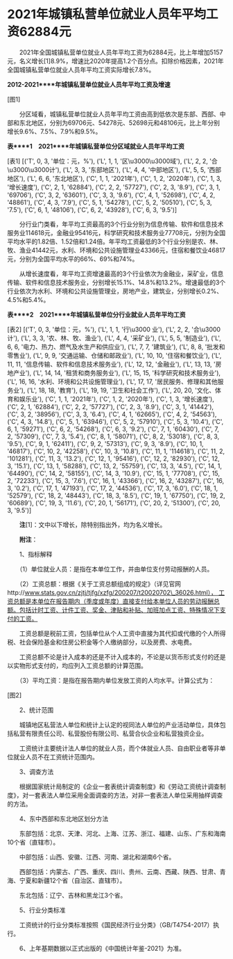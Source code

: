 # 2021年城镇私营单位就业人员年平均工资62884元

　　2021年全国城镇私营单位就业人员年平均工资为62884元，比上年增加5157元，名义增长\[1\]8.9%，增速比2020年提高1.2个百分点。扣除价格因素，2021年全国城镇私营单位就业人员年平均工资实际增长7.8%。

**2012-2021****年城镇私营单位就业人员年平均工资及增速**

[图1]

　　分区域看，城镇私营单位就业人员年平均工资由高到低依次是东部、西部、中部和东北地区，分别为69706元、54278元、52698元和48106元，比上年分别增长9.6%、7.5%、7.9%和9.5%。

**表****1**　**2021****年城镇私营单位分区域就业人员年平均工资**

[表1]
[('T', 0, 3, '单位：元，%'), ('L', 1, 1, '区\u3000\u3000域'), ('L', 2, 2, '合\u3000\u3000计'), ('L', 3, 3, '东部地区'), ('L', 4, 4, '中部地区'), ('L', 5, 5, '西部地区'), ('L', 6, 6, '东北地区'), ('C', 1, 1, '2021年'), ('C', 1, 2, '2020年'), ('C', 1, 3, '增长速度'), ('C', 2, 1, '62884'), ('C', 2, 2, '57727'), ('C', 2, 3, '8.9'), ('C', 3, 1, '69706'), ('C', 3, 2, '63601'), ('C', 3, 3, '9.6'), ('C', 4, 1, '52698'), ('C', 4, 2, '48861'), ('C', 4, 3, '7.9'), ('C', 5, 1, '54278'), ('C', 5, 2, '50510'), ('C', 5, 3, '7.5'), ('C', 6, 1, '48106'), ('C', 6, 2, '43928'), ('C', 6, 3, '9.5')]

　　分行业门类看，年平均工资最高的3个行业分别为信息传输、软件和信息技术服务业114618元，金融业95416元，科学研究和技术服务业77708元，分别为全国平均水平的1.82倍、1.52倍和1.24倍。年平均工资最低的3个行业分别是农、林、牧、渔业41442元，水利、环境和公共设施管理业43366元，住宿和餐饮业46817元，分别为全国平均水平的66%、69%和74%。

　　从增长速度看，年平均工资增速最高的3个行业依次为金融业，采矿业，信息传输、软件和信息技术服务业，分别增长15.1%、14.8%和13.2%。增速最低的3个行业依次为水利、环境和公共设施管理业，房地产业，建筑业，分别增长0.2%、4.5%和5.4%。

**表****2**　**2021****年城镇私营单位分行业就业人员年平均工资**

[表2]
[('T', 0, 3, '单位：元，%'), ('L', 1, 1, '行\u3000 业'), ('L', 2, 2, '合\u3000计'), ('L', 3, 3, '农、林、牧、渔业'), ('L', 4, 4, '采矿业'), ('L', 5, 5, '制造业'), ('L', 6, 6, '电力、热力、燃气及水生产和供应业'), ('L', 7, 7, '建筑业'), ('L', 8, 8, '批发和零售业'), ('L', 9, 9, '交通运输、仓储和邮政业'), ('L', 10, 10, '住宿和餐饮业'), ('L', 11, 11, '信息传输、软件和信息技术服务业'), ('L', 12, 12, '金融业'), ('L', 13, 13, '房地产业'), ('L', 14, 14, '租赁和商务服务业'), ('L', 15, 15, '科学研究和技术服务业'), ('L', 16, 16, '水利、环境和公共设施管理业'), ('L', 17, 17, '居民服务、修理和其他服务业'), ('L', 18, 18, '教育'), ('L', 19, 19, '卫生和社会工作'), ('L', 20, 20, '文化、体育和娱乐业'), ('C', 1, 1, '2021年'), ('C', 1, 2, '2020年'), ('C', 1, 3, '增长速度'), ('C', 2, 1, '62884'), ('C', 2, 2, '57727'), ('C', 2, 3, '8.9'), ('C', 3, 1, '41442'), ('C', 3, 2, '38956'), ('C', 3, 3, '6.4'), ('C', 4, 1, '62665'), ('C', 4, 2, '54563'), ('C', 4, 3, '14.8'), ('C', 5, 1, '63946'), ('C', 5, 2, '57910'), ('C', 5, 3, '10.4'), ('C', 6, 1, '59271'), ('C', 6, 2, '54268'), ('C', 6, 3, '9.2'), ('C', 7, 1, '60430'), ('C', 7, 2, '57309'), ('C', 7, 3, '5.4'), ('C', 8, 1, '58071'), ('C', 8, 2, '53018'), ('C', 8, 3, '9.5'), ('C', 9, 1, '62411'), ('C', 9, 2, '57313'), ('C', 9, 3, '8.9'), ('C', 10, 1, '46817'), ('C', 10, 2, '42258'), ('C', 10, 3, '10.8'), ('C', 11, 1, '114618'), ('C', 11, 2, '101281'), ('C', 11, 3, '13.2'), ('C', 12, 1, '95416'), ('C', 12, 2, '82930'), ('C', 12, 3, '15.1'), ('C', 13, 1, '58288'), ('C', 13, 2, '55759'), ('C', 13, 3, '4.5'), ('C', 14, 1, '64490'), ('C', 14, 2, '58155'), ('C', 14, 3, '10.9'), ('C', 15, 1, '77708'), ('C', 15, 2, '72233'), ('C', 15, 3, '7.6'), ('C', 16, 1, '43366'), ('C', 16, 2, '43287'), ('C', 16, 3, '0.2'), ('C', 17, 1, '47193'), ('C', 17, 2, '44536'), ('C', 17, 3, '6.0'), ('C', 18, 1, '52579'), ('C', 18, 2, '48443'), ('C', 18, 3, '8.5'), ('C', 19, 1, '67750'), ('C', 19, 2, '60689'), ('C', 19, 3, '11.6'), ('C', 20, 1, '56171'), ('C', 20, 2, '51300'), ('C', 20, 3, '9.5')]

　　**注**\[1\]：文中以下增长，除特别指出外，均为名义增长。

　　**附注**：

　　1、指标解释

　　（1）单位就业人员：是指在本单位工作，并由单位支付劳动报酬的人员。

　　（2）工资总额：根据《关于工资总额组成的规定》（详见官网http://www.stats.gov.cn/zjtj/tjfg/xzfg/200207/t20020702\_36026.html）， 工资总额是本单位在报告期内（季度或年度）直接支付给本单位人员的劳动报酬总额。包括计时工资、计件工资、奖金、津贴和补贴、加班加点工资、特殊情况下支付的工资。

　　工资总额是税前工资，包括单位从个人工资中直接为其代扣或代缴的个人所得税、社会保险基金和住房公积金等个人缴纳部分，以及房费、水电费。

　　工资总额不论是计入成本的还是不计入成本的，不论是以货币形式支付的还是以实物形式支付的，均应列入工资总额的计算范围。

　　（3）平均工资：是指在报告期内单位发放工资的人均水平。计算公式为：

[图2]

　　2、统计范围

　　城镇地区私营法人单位和统计上认定的视同法人单位的产业活动单位，具体包括私营有限责任公司、私营股份有限公司、私营合伙企业和私营独资企业。

　　工资统计主要统计法人单位的就业人员，而个体就业人员、自由职业者等非单位就业人员不在工资统计范围内。

　　3、调查方法

　　根据国家统计局制定的《企业一套表统计调查制度》和《劳动工资统计调查制度》，对一套表法人单位采用全面调查的方法，对非一套表法人单位采用抽样调查的方法。

　　4、东中西部和东北地区划分方法

　　东部包括：北京、天津、河北、上海、江苏、浙江、福建、山东、广东和海南10个省（直辖市）。

　　中部包括：山西、安徽、江西、河南、湖北和湖南6个省。

　　西部包括：内蒙古、广西、重庆、四川、贵州、云南、西藏、陕西、甘肃、青海、宁夏和新疆12个省（自治区、直辖市）。

　　东北包括：辽宁、吉林和黑龙江3个省。

　　5、行业分类标准

　　工资统计的行业分类标准按照《国民经济行业分类》（GB/T4754-2017）执行。

　　6、上年基期数据以正式出版的《中国统计年鉴\-2021》为准。